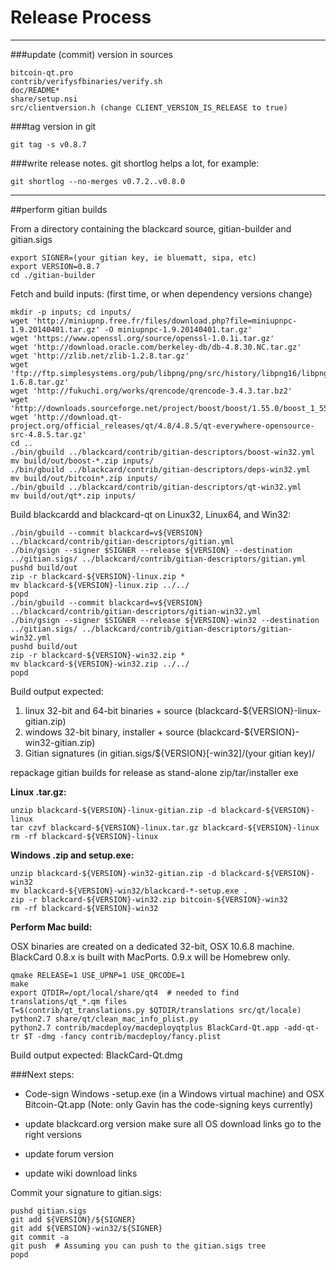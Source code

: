 Release Process
====================

* * *

###update (commit) version in sources


	bitcoin-qt.pro
	contrib/verifysfbinaries/verify.sh
	doc/README*
	share/setup.nsi
	src/clientversion.h (change CLIENT_VERSION_IS_RELEASE to true)

###tag version in git

	git tag -s v0.8.7

###write release notes. git shortlog helps a lot, for example:

	git shortlog --no-merges v0.7.2..v0.8.0

* * *

##perform gitian builds

 From a directory containing the blackcard source, gitian-builder and gitian.sigs
  
	export SIGNER=(your gitian key, ie bluematt, sipa, etc)
	export VERSION=0.8.7
	cd ./gitian-builder

 Fetch and build inputs: (first time, or when dependency versions change)

	mkdir -p inputs; cd inputs/
	wget 'http://miniupnp.free.fr/files/download.php?file=miniupnpc-1.9.20140401.tar.gz' -O miniupnpc-1.9.20140401.tar.gz'
	wget 'https://www.openssl.org/source/openssl-1.0.1i.tar.gz'
	wget 'http://download.oracle.com/berkeley-db/db-4.8.30.NC.tar.gz'
	wget 'http://zlib.net/zlib-1.2.8.tar.gz'
	wget 'ftp://ftp.simplesystems.org/pub/libpng/png/src/history/libpng16/libpng-1.6.8.tar.gz'
	wget 'http://fukuchi.org/works/qrencode/qrencode-3.4.3.tar.bz2'
	wget 'http://downloads.sourceforge.net/project/boost/boost/1.55.0/boost_1_55_0.tar.bz2'
	wget 'http://download.qt-project.org/official_releases/qt/4.8/4.8.5/qt-everywhere-opensource-src-4.8.5.tar.gz'
	cd ..
	./bin/gbuild ../blackcard/contrib/gitian-descriptors/boost-win32.yml
	mv build/out/boost-*.zip inputs/
	./bin/gbuild ../blackcard/contrib/gitian-descriptors/deps-win32.yml
	mv build/out/bitcoin*.zip inputs/
	./bin/gbuild ../blackcard/contrib/gitian-descriptors/qt-win32.yml
	mv build/out/qt*.zip inputs/

 Build blackcardd and blackcard-qt on Linux32, Linux64, and Win32:
  
	./bin/gbuild --commit blackcard=v${VERSION} ../blackcard/contrib/gitian-descriptors/gitian.yml
	./bin/gsign --signer $SIGNER --release ${VERSION} --destination ../gitian.sigs/ ../blackcard/contrib/gitian-descriptors/gitian.yml
	pushd build/out
	zip -r blackcard-${VERSION}-linux.zip *
	mv blackcard-${VERSION}-linux.zip ../../
	popd
	./bin/gbuild --commit blackcard=v${VERSION} ../blackcard/contrib/gitian-descriptors/gitian-win32.yml
	./bin/gsign --signer $SIGNER --release ${VERSION}-win32 --destination ../gitian.sigs/ ../blackcard/contrib/gitian-descriptors/gitian-win32.yml
	pushd build/out
	zip -r blackcard-${VERSION}-win32.zip *
	mv blackcard-${VERSION}-win32.zip ../../
	popd

  Build output expected:

  1. linux 32-bit and 64-bit binaries + source (blackcard-${VERSION}-linux-gitian.zip)
  2. windows 32-bit binary, installer + source (blackcard-${VERSION}-win32-gitian.zip)
  3. Gitian signatures (in gitian.sigs/${VERSION}[-win32]/(your gitian key)/

repackage gitian builds for release as stand-alone zip/tar/installer exe

**Linux .tar.gz:**

	unzip blackcard-${VERSION}-linux-gitian.zip -d blackcard-${VERSION}-linux
	tar czvf blackcard-${VERSION}-linux.tar.gz blackcard-${VERSION}-linux
	rm -rf blackcard-${VERSION}-linux

**Windows .zip and setup.exe:**

	unzip blackcard-${VERSION}-win32-gitian.zip -d blackcard-${VERSION}-win32
	mv blackcard-${VERSION}-win32/blackcard-*-setup.exe .
	zip -r blackcard-${VERSION}-win32.zip bitcoin-${VERSION}-win32
	rm -rf blackcard-${VERSION}-win32

**Perform Mac build:**

  OSX binaries are created on a dedicated 32-bit, OSX 10.6.8 machine.
  BlackCard 0.8.x is built with MacPorts.  0.9.x will be Homebrew only.

	qmake RELEASE=1 USE_UPNP=1 USE_QRCODE=1
	make
	export QTDIR=/opt/local/share/qt4  # needed to find translations/qt_*.qm files
	T=$(contrib/qt_translations.py $QTDIR/translations src/qt/locale)
	python2.7 share/qt/clean_mac_info_plist.py
	python2.7 contrib/macdeploy/macdeployqtplus BlackCard-Qt.app -add-qt-tr $T -dmg -fancy contrib/macdeploy/fancy.plist

 Build output expected: BlackCard-Qt.dmg

###Next steps:

* Code-sign Windows -setup.exe (in a Windows virtual machine) and
  OSX Bitcoin-Qt.app (Note: only Gavin has the code-signing keys currently)

* update blackcard.org version
  make sure all OS download links go to the right versions

* update forum version

* update wiki download links

Commit your signature to gitian.sigs:

	pushd gitian.sigs
	git add ${VERSION}/${SIGNER}
	git add ${VERSION}-win32/${SIGNER}
	git commit -a
	git push  # Assuming you can push to the gitian.sigs tree
	popd

